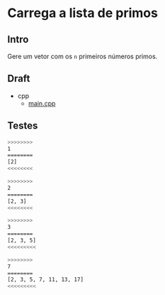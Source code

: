 # Carrega a lista de primos

## Intro

Gere um vetor com os `n` primeiros números primos.

## Draft

<!-- links .cache/draft -->
- cpp
  - [main.cpp](https://github.com/qxcodeed/arcade/blob/master/base/priminhos/.cache/draft/cpp/main.cpp)
<!-- links -->

## Testes

```bash
>>>>>>>>
1
========
[2]
<<<<<<<<

>>>>>>>>
2
========
[2, 3]
<<<<<<<<

>>>>>>>>
3
========
[2, 3, 5]
<<<<<<<<<

>>>>>>>>
7
========
[2, 3, 5, 7, 11, 13, 17]
<<<<<<<<<
```
